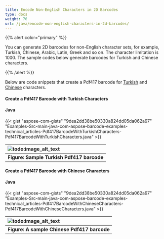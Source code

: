 ```yaml
---
title: Encode Non-English Characters in 2D Barcodes
type: docs
weight: 70
url: /java/encode-non-english-characters-in-2d-barcodes/
---
```


{{% alert color="primary" %}} 

You can generate 2D barcodes for non-English character sets, for example, Turkish, Chinese, Arabic, Latin, Greek and so on. The character limitation is 1000. The sample codes below generate barcodes for Turkish and Chinese characters.

{{% /alert %}} 

Below are code snippets that create a Pdf417 barcode for [Turkish](/barcode/java/encode-non-english-characters-in-2d-barcodes/) and [Chinese](/barcode/java/encode-non-english-characters-in-2d-barcodes/) characters.
#### **Create a Pdf417 Barcode with Turkish Characters**
#### **Java**
{{< gist "aspose-com-gists" "9dea2dd38be50330a824dd05da062a97" "Examples-Src-main-java-com-aspose-barcode-examples-technical_articles-Pdf417BarcodeWithTurkishCharacters-Pdf417BarcodeWithTurkishCharacters.java" >}}





|![todo:image_alt_text](http://i.imgur.com/pgZq8V4.png)|
| :- |
|**Figure: Sample Turkish Pdf417 barcode**|
#### **Create a Pdf417 Barcode with Chinese Characters**

#### **Java**
{{< gist "aspose-com-gists" "9dea2dd38be50330a824dd05da062a97" "Examples-Src-main-java-com-aspose-barcode-examples-technical_articles-Pdf417BarcodeWithChineseCharacters-Pdf417BarcodeWithChineseCharacters.java" >}}





|![todo:image_alt_text](http://i.imgur.com/Y0VLZ39.png)|
| :- |
|**Figure: A sample Chinese Pdf417 barcode**|

